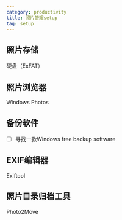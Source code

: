 ```yaml
---
category: productivity
title: 照片管理setup
tag: setup
---
```


## 照片存储

硬盘（ExFAT）

## 照片浏览器

Windows Photos

## 备份软件

- [ ]  寻找一款Windows free backup software

## EXIF编辑器

Exiftool

## 照片目录归档工具

Photo2Move
